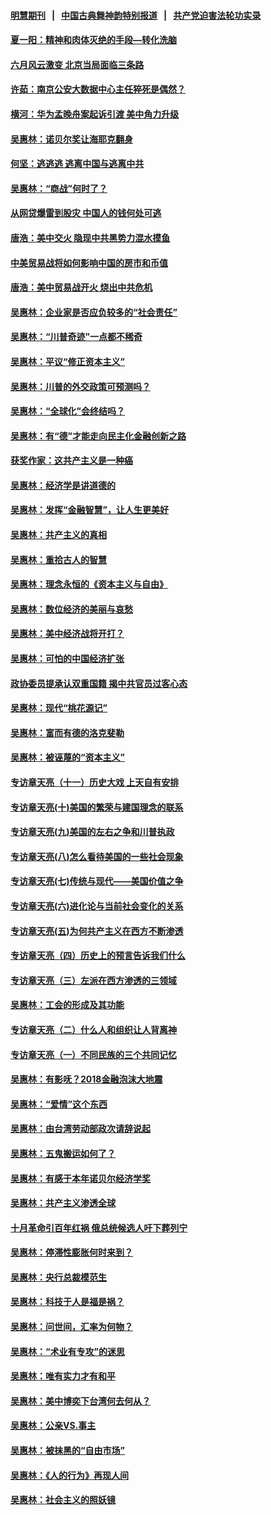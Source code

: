 #### [明慧期刊](https://github.com/gfw-breaker/mh-qikan) &nbsp;&nbsp;|&nbsp;&nbsp; [中国古典舞神韵特别报道](https://github.com/gfw-breaker/mh-news/blob/master/shenyun.md?t=07120135) &nbsp;&nbsp;|&nbsp;&nbsp; [共产党迫害法轮功实录](https://github.com/gfw-breaker/mh-news/blob/master/README.md?t=07120135)  

#### [夏一阳：精神和肉体灭绝的手段—转化洗脑](../pages/nsc423/n11368250.md?t=07120135) 

#### [六月风云激变 北京当局面临三条路](../pages/nsc423/n11313668.md?t=07120135) 

#### [许茹：南京公安大数据中心主任猝死是偶然？](../pages/nsc423/n11064744.md?t=07120135) 

#### [横河：华为孟晚舟案起诉引渡 美中角力升级](../pages/nsc423/n11027230.md?t=07120135) 

#### [吴惠林：诺贝尔奖让海耶克翻身](../pages/nsc423/n10890049.md?t=07120135) 

#### [何坚：逃逃逃 逃离中国与逃离中共](../pages/nsc423/n10592891.md?t=07120135) 

#### [吴惠林：“商战”何时了？](../pages/nsc423/n10573558.md?t=07120135) 

#### [从网贷爆雷到股灾 中国人的钱何处可逃](../pages/nsc423/n10572800.md?t=07120135) 

#### [唐浩：美中交火 隐现中共黑势力混水摸鱼](../pages/nsc423/n10544040.md?t=07120135) 

#### [中美贸易战将如何影响中国的房市和币值](../pages/nsc423/n10543697.md?t=07120135) 

#### [唐浩：美中贸易战开火 烧出中共危机](../pages/nsc423/n10540126.md?t=07120135) 

#### [吴惠林：企业家是否应负较多的“社会责任”](../pages/nsc423/n10535022.md?t=07120135) 

#### [吴惠林：“川普奇迹”一点都不稀奇](../pages/nsc423/n10512808.md?t=07120135) 

#### [吴惠林：平议“修正资本主义”](../pages/nsc423/n10495724.md?t=07120135) 

#### [吴惠林：川普的外交政策可预测吗？](../pages/nsc423/n10462387.md?t=07120135) 

#### [吴惠林：“全球化”会终结吗？](../pages/nsc423/n10452838.md?t=07120135) 

#### [吴惠林：有“德”才能走向民主化金融创新之路](../pages/nsc423/n10432292.md?t=07120135) 

#### [获奖作家：这共产主义是一种癌](../pages/nsc423/n10431541.md?t=07120135) 

#### [吴惠林：经济学是讲道德的](../pages/nsc423/n10398014.md?t=07120135) 

#### [吴惠林：发挥“金融智慧”，让人生更美好](../pages/nsc423/n10375019.md?t=07120135) 

#### [吴惠林：共产主义的真相](../pages/nsc423/n10351394.md?t=07120135) 

#### [吴惠林：重拾古人的智慧](../pages/nsc423/n10337691.md?t=07120135) 

#### [吴惠林：理念永恒的《资本主义与自由》](../pages/nsc423/n10316274.md?t=07120135) 

#### [吴惠林：数位经济的美丽与哀愁](../pages/nsc423/n10292946.md?t=07120135) 

#### [吴惠林：美中经济战将开打？](../pages/nsc423/n10258825.md?t=07120135) 

#### [吴惠林：可怕的中国经济扩张](../pages/nsc423/n10219147.md?t=07120135) 

#### [政协委员提承认双重国籍 揭中共官员过客心态](../pages/nsc423/n10208809.md?t=07120135) 

#### [吴惠林：现代“桃花源记”](../pages/nsc423/n10185234.md?t=07120135) 

#### [吴惠林：富而有德的洛克斐勒](../pages/nsc423/n10142264.md?t=07120135) 

#### [吴惠林：被诬蔑的“资本主义”](../pages/nsc423/n10124816.md?t=07120135) 

#### [专访章天亮（十一）历史大戏 上天自有安排](../pages/nsc423/n10094905.md?t=07120135) 

#### [专访章天亮(十)美国的繁荣与建国理念的联系](../pages/nsc423/n10094899.md?t=07120135) 

#### [专访章天亮(九)美国的左右之争和川普执政](../pages/nsc423/n10094889.md?t=07120135) 

#### [专访章天亮(八)怎么看待美国的一些社会现象](../pages/nsc423/n10094857.md?t=07120135) 

#### [专访章天亮(七)传统与现代——美国价值之争](../pages/nsc423/n10093140.md?t=07120135) 

#### [专访章天亮(六)进化论与当前社会变化的关系](../pages/nsc423/n10092036.md?t=07120135) 

#### [专访章天亮(五)为何共产主义在西方不断渗透](../pages/nsc423/n10083620.md?t=07120135) 

#### [专访章天亮（四）历史上的预言告诉我们什么](../pages/nsc423/n10083606.md?t=07120135) 

#### [专访章天亮（三）左派在西方渗透的三领域](../pages/nsc423/n10081115.md?t=07120135) 

#### [吴惠林：工会的形成及其功能](../pages/nsc423/n10080633.md?t=07120135) 

#### [专访章天亮（二）什么人和组织让人背离神](../pages/nsc423/n10076637.md?t=07120135) 

#### [专访章天亮（一）不同民族的三个共同记忆](../pages/nsc423/n10074188.md?t=07120135) 

#### [吴惠林：有影呒？2018金融泡沫大地震](../pages/nsc423/n10040534.md?t=07120135) 

#### [吴惠林：“爱情”这个东西](../pages/nsc423/n10019423.md?t=07120135) 

#### [吴惠林：由台湾劳动部政次请辞说起](../pages/nsc423/n9979679.md?t=07120135) 

#### [吴惠林：五鬼搬运如何了？](../pages/nsc423/n9925338.md?t=07120135) 

#### [吴惠林：有感于本年诺贝尔经济学奖](../pages/nsc423/n9871883.md?t=07120135) 

#### [吴惠林：共产主义渗透全球](../pages/nsc423/n9812748.md?t=07120135) 

#### [十月革命引百年红祸 俄总统候选人吁下葬列宁](../pages/nsc423/n9810182.md?t=07120135) 

#### [吴惠林：停滞性膨胀何时来到？](../pages/nsc423/n9764136.md?t=07120135) 

#### [吴惠林：央行总裁模范生](../pages/nsc423/n9728134.md?t=07120135) 

#### [吴惠林：科技于人是福是祸？](../pages/nsc423/n9672982.md?t=07120135) 

#### [吴惠林：问世间，汇率为何物？](../pages/nsc423/n9621788.md?t=07120135) 

#### [吴惠林：“术业有专攻”的迷思](../pages/nsc423/n9580363.md?t=07120135) 

#### [吴惠林：唯有实力才有和平](../pages/nsc423/n9529599.md?t=07120135) 

#### [吴惠林：美中博奕下台湾何去何从？](../pages/nsc423/n9483598.md?t=07120135) 

#### [吴惠林：公亲VS.事主](../pages/nsc423/n9425637.md?t=07120135) 

#### [吴惠林：被抹黑的“自由市场”](../pages/nsc423/n9351545.md?t=07120135) 

#### [吴惠林：《人的行为》再现人间](../pages/nsc423/n9296339.md?t=07120135) 

#### [吴惠林：社会主义的照妖镜](../pages/nsc423/n9243460.md?t=07120135) 

